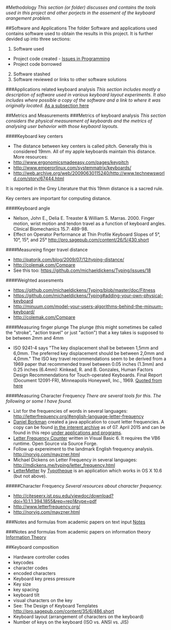 #Methodology
_This section (or folder) discusses and contains the tools used in this project and other porjects in the assement of the keyboard arangement problem._

##Software and Applications
The folder Software and applications used contains software used to obtain the results in this project.
It is further devided up into three sections:

1. Software used
  * Project code created - [Issues in Programming](/Methodology/PythonHelps.md)
  * Project code borrowed

2. Software stashed
3. Software reviewed or links to other software solutions


###Applications related keyboard analysis
_This section includes mostly a description of software used in various keyboard layout experiments. It also includes where possible a copy of the software and a link to where it was originally located._
[As a subsection here](/Methodology/applications-and-programs/ReferencesAndLinks.md)

##Metrics and Measurements
###Metrics of keyboard analysis
_This section considers the physical measurement of keyboards and the metrics of analysing user behavior with those keybaord layouts._

####Keyboard key centers
* The distance between key centers is called pitch. Generally this is considered 19mm. All of my apple keyboards maintain this distance. More resources:
 * http://www.ergonomicsmadeeasy.com/pages/keypitch
 * http://www.emperorlinux.com/systemmatrix/keyboards/
 * http://web.archive.org/web/20090630115240/http://www.technewsworld.com/story/67444.html

It is reported in the Grey Literature that this 19mm distance is a sacred rule. 

Key centers are important for computing distance.


####Keyboard angle
* Nelson, John E., Delia E. Treaster & William S. Marras. 2000. Finger motion, wrist motion and tendon travel as a function of keyboard angles. Clinical Biomechanics 15.7: 489-98.
* Effect on Operator Performance at Thin Profile Keyboard Slopes of 5°, 10°, 15°, and 25° http://pro.sagepub.com/content/26/5/430.short

####Measureing finger travel distance
* http://patorjk.com/blog/2009/07/12/typing-distance/
* http://colemak.com/Compare
* See this too: https://github.com/michaeldickens/Typing/issues/18

####Weighted assesments
* https://github.com/michaeldickens/Typing/blob/master/doc/Fitness
* https://github.com/michaeldickens/Typing#adding-your-own-physical-keyboard
* http://minuum.com/model-your-users-algorithms-behind-the-minuum-keyboard/
* http://colemak.com/Compare


####Measuring finger plunge
The plunge (this might sometimes be called the "stroke", "action travel" or just "action") that a key takes is supposed to be between 2mm and 4mm 
* ISO 9241-4 says "The key displacement shall be between 1,5mm and 6,0mm. The preferred key displacement should be between 2,0mm and 4,0mm." The ISO key travel recommendations seem to be derived from a 1969 paper that recommended travel between 0.05 inches (1.3mm) and 0.25 inches (6.4mm): Kinkead, R. and B. Gonzales, Human Factors Design Recommendations for Touch-operated Keyboards. Final Report (Document 12091-FR), Minneapolis Honeywell, Inc., 1969. [Quoted from here](http://deskthority.net/posting.php?mode=quote&f=2&p=8936&sid=e2ced327e711e57474d617268e9d5600)

####Measuring Character Frequency
_There are several tools for this. The following or some I have found._
* List for the frequencies of words in several languages: http://letterfrequency.org/#english-language-letter-frequency
* [Daniel Borkman](http://web.archive.org/web/20120215152400/http://daniel.netsniff-ng.org/) created a java application to count letter frequencies. A copy can be found [in the interent archive](http://web.archive.org/web/20120716051349/http://www.imn.htwk-leipzig.de/~dborkman/offtopic/letter_frequency/letter.html) as of 07. April 2015 and can be found in this repo [under applications and programs](/Methodology/applications-andprograms/).
* [Letter Frequency Counter](http://millikeys.sourceforge.net/freqanalysis.html) written in Visual Basic 6. It requires the VB6 runtime. Open Source via Source Forge.
* Follow up expereiment to the landmark English frequency analysis. http://norvig.com/mayzner.html
* Michael Dickens on Letter Frequency in several languages: http://mdickens.me/typing/letter_frequency.html
* [LetterMetter](http://www.type-applications.com/site/lettermeter_info.php) by [Typotheque](https://www.typotheque.com/help/technical_issues/where_has_the_lettermeter_gone) is an application which works in OS X 10.6 (but not above).

#####Character Frequency
_Several resources about character frequency._
* http://citeseerx.ist.psu.edu/viewdoc/download?doi=10.1.1.394.1855&rep=rep1&type=pdf
* http://www.letterfrequency.org/
* http://norvig.com/mayzner.html 



###Notes and formulas from academic papers on text input
[Notes](/Methodology/notes.md)

###Notes and formulas from academic papers on information theory
[Information Theory](/Theory/InformationTheory.md)


##Keyboard composition
* Hardware controller codes
* keycodes
* character codes
* encoded characters
* Keyboard key press pressure
* Key size
* key spacing
* keyboard tilt
* visual characters on the key
 * See: The Design of Keyboard Templates http://pro.sagepub.com/content/35/6/486.short
* Keyboard layout (arrangement of characters on the keyboard)
* Number of keys on the keyboard (ISO vs. ANSI vs. JIS)
